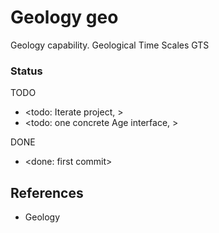 # Geology geo

Geology capability. Geological Time Scales GTS

### Status

TODO
* <todo: Iterate project,   >
* <todo: one concrete Age interface, >

DONE
* <done: first commit>

## References

* Geology

